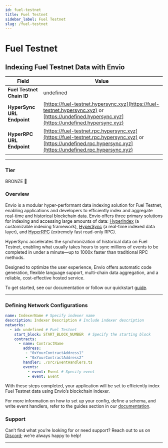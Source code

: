 ```yaml
---
id: fuel-testnet
title: Fuel Testnet
sidebar_label: Fuel Testnet
slug: /fuel-testnet
---
```


# Fuel Testnet

## Indexing Fuel Testnet Data with Envio

| **Field**                     | **Value**                                                                                          |
|-------------------------------|----------------------------------------------------------------------------------------------------|
| **Fuel Testnet Chain ID**     | undefined                                                                                            |
| **HyperSync URL Endpoint**    | [https://fuel-testnet.hypersync.xyz](https://fuel-testnet.hypersync.xyz) or [https://undefined.hypersync.xyz](https://undefined.hypersync.xyz) |
| **HyperRPC URL Endpoint**     | [https://fuel-testnet.rpc.hypersync.xyz](https://fuel-testnet.rpc.hypersync.xyz) or [https://undefined.rpc.hypersync.xyz](https://undefined.rpc.hypersync.xyz) |

---

### Tier

BRONZE 🥉

### Overview

Envio is a modular hyper-performant data indexing solution for Fuel Testnet, enabling applications and developers to efficiently index and aggregate real-time and historical blockchain data. Envio offers three primary solutions for indexing and accessing large amounts of data: [HyperIndex](/docs/HyperIndex/overview) (a customizable indexing framework), [HyperSync](/docs/HyperSync/overview) (a real-time indexed data layer), and [HyperRPC](/docs/HyperSync/overview-hyperrpc) (extremely fast read-only RPC).

HyperSync accelerates the synchronization of historical data on Fuel Testnet, enabling what usually takes hours to sync millions of events to be completed in under a minute—up to 1000x faster than traditional RPC methods.

Designed to optimize the user experience, Envio offers automatic code generation, flexible language support, multi-chain data aggregation, and a reliable, cost-effective hosted service.

To get started, see our documentation or follow our quickstart [guide](/docs/HyperIndex/contract-import).

---

### Defining Network Configurations

```yaml
name: IndexerName # Specify indexer name
description: Indexer Description # Include indexer description
networks:
  - id: undefined # Fuel Testnet  
    start_block: START_BLOCK_NUMBER  # Specify the starting block
    contracts:
      - name: ContractName
        address:
         - "0xYourContractAddress1"
         - "0xYourContractAddress2"
        handler: ./src/EventHandlers.ts
        events:
          - event: Event # Specify event
          - event: Event
```

With these steps completed, your application will be set to efficiently index Fuel Testnet data using Envio’s blockchain indexer.

For more information on how to set up your config, define a schema, and write event handlers, refer to the guides section in our [documentation](/docs/HyperIndex/configuration-file).

### Support

Can’t find what you’re looking for or need support? Reach out to us on [Discord](https://discord.com/invite/Q9qt8gZ2fX); we’re always happy to help!

---
